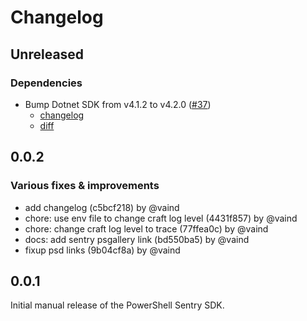 # Changelog

## Unreleased

### Dependencies

- Bump Dotnet SDK from v4.1.2 to v4.2.0 ([#37](https://github.com/getsentry/sentry-powershell/pull/37))
  - [changelog](https://github.com/getsentry/sentry-dotnet/blob/main/CHANGELOG.md#420)
  - [diff](https://github.com/getsentry/sentry-dotnet/compare/4.1.2...4.2.0)

## 0.0.2

### Various fixes & improvements

- add changelog (c5bcf218) by @vaind
- chore: use env file to change craft log level (4431f857) by @vaind
- chore: change craft log level to trace (77ffea0c) by @vaind
- docs: add sentry psgallery link (bd550ba5) by @vaind
- fixup psd links (9b04cf8a) by @vaind

## 0.0.1

Initial manual release of the PowerShell Sentry SDK.

